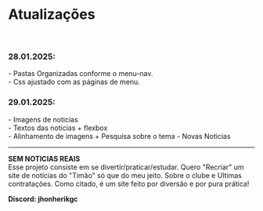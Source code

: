 <h1>Atualizações</h1> <br>
    <h3>28.01.2025:</h3>
- Pastas Organizadas conforme o menu-nav. <br>
- Css ajustado com as páginas de menu.
<br>
    <h3>29.01.2025:</h3>
- Imagens de noticias <br>
- Textos das noticias + flexbox <br>
- Alinhamento de imagens + Pesquisa sobre o tema 
- Novas Noticias
 <br>
 <hr>

**SEM NOTICIAS REAIS** <br>
Esse projeto consiste em se divertir/praticar/estudar. Quero "Recriar" um site de notícias do "Timão" só que do meu jeito. Sobre o clube e Ultimas contratações. 
Como citado, é um site feito por diversão e por pura prática!


**Discord: jhonherikgc**
